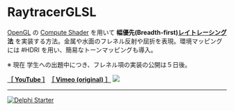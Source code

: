 # RaytracerGLSL

[OpenGL](https://ja.wikipedia.org/wiki/OpenGL) の [Compute Shader](https://www.khronos.org/opengl/wiki/Compute_Shader) を用いて **幅優先(Breadth-first)[レイトレーシング](https://ja.wikipedia.org/wiki/レイトレーシング)法** を実装する方法。金属や水面のフレネル反射や屈折を表現。環境マッピングには #HDRI を用い、簡易なトーンマッピングも導入。

※ 現在 学生への出題中につき、フレネル項の実装の公開は５日後。

[**［ YouTube ］**](https://youtu.be/NjPYuC4lKfo)　[**［ Vimeo (original) ］**](https://vimeo.com/270096538)
[![](https://github.com/LUXOPHIA/Raytracer_OpenGL/raw/master/--------/_SCREENSHOT/RaytracerGLSL.png)]()

----

[![Delphi Starter](http://img.en25.com/EloquaImages/clients/Embarcadero/%7B063f1eec-64a6-4c19-840f-9b59d407c914%7D_dx-starter-bn159.png)](https://www.embarcadero.com/jp/products/delphi/starter)
